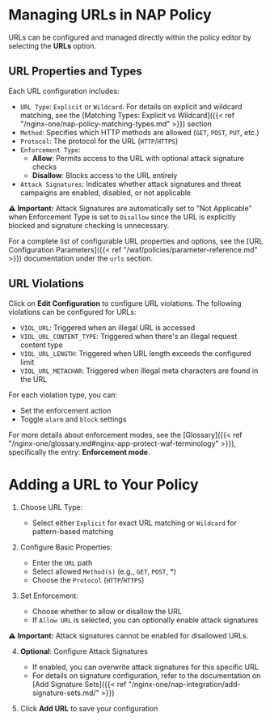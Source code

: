 # Managing URLs in NAP Policy
URLs can be configured and managed directly within the policy editor by selecting the **URLs** option.

## URL Properties and Types
Each URL configuration includes:
- `URL Type`: `Explicit` or `Wildcard`. For details on explicit and wildcard matching, see the [Matching Types: Explicit vs Wildcard]({{< ref "/nginx-one/nap-policy-matching-types.md" >}}) section
- `Method`: Specifies which HTTP methods are allowed (`GET`, `POST`, `PUT`, etc.)
- `Protocol`: The protocol for the URL (`HTTP`/`HTTPS`)
- `Enforcement Type`: 
  - **Allow**: Permits access to the URL with optional attack signature checks
  - **Disallow**: Blocks access to the URL entirely
- `Attack Signatures`: Indicates whether attack signatures and threat campaigns are enabled, disabled, or not applicable

**⚠️ Important:** Attack Signatures are automatically set to "Not Applicable" when Enforcement Type is set to `Disallow` since the URL is explicitly blocked and signature checking is unnecessary.

For a complete list of configurable URL properties and options, see the [URL Configuration Parameters]({{< ref "/waf/policies/parameter-reference.md" >}}) documentation under the `urls` section.

## URL Violations
Click on **Edit Configuration** to configure URL violations. The following violations can be configured for URLs:

- `VIOL_URL`: Triggered when an illegal URL is accessed
- `VIOL_URL_CONTENT_TYPE`: Triggered when there's an illegal request content type
- `VIOL_URL_LENGTH`: Triggered when URL length exceeds the configured limit
- `VIOL_URL_METACHAR`: Triggered when illegal meta characters are found in the URL

For each violation type, you can:
- Set the enforcement action
- Toggle `alarm` and `block` settings

For more details about enforcement modes, see the [Glossary]({{< ref "/nginx-one/glossary.md#nginx-app-protect-waf-terminology" >}}), specifically the entry: **Enforcement mode**.

# Adding a URL to Your Policy

1. Choose URL Type:
   - Select either `Explicit` for exact URL matching or `Wildcard` for pattern-based matching

2. Configure Basic Properties:
   - Enter the `URL` path
   - Select allowed `Method(s)` (e.g., `GET`, `POST`, *)
   - Choose the `Protocol` (`HTTP`/`HTTPS`)

3. Set Enforcement:
   - Choose whether to allow or disallow the URL
   - If `Allow URL` is selected, you can optionally enable attack signatures

**⚠️ Important:** Attack signatures cannot be enabled for disallowed URLs.

4. **Optional**: Configure Attack Signatures
   - If enabled, you can overwrite attack signatures for this specific URL
   - For details on signature configuration, refer to the documentation on [Add Signature Sets]({{< ref "/nginx-one/nap-integration/add-signature-sets.md/" >}})

5. Click **Add URL** to save your configuration
